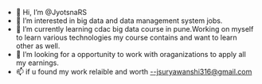- 👋 Hi, I’m @JyotsnaRS
- 👀 I’m interested in big data and data management system jobs.
- 🌱 I’m currently learning cdac big data course in pune.Working on myself to learn various technologies my course contains and want to learn other as well. 
- 💞️ I’m looking for a opportunity to work with oraganizations to apply all my earnings. 
- 📫 if u found my work relaible and worth --jsuryawanshi316@gmail.com

<!---
JyotsnaRS/JyotsnaRS is a ✨ special ✨ repository because its `README.md` (this file) appears on your GitHub profile.
You can click the Preview link to take a look at your changes.
--->
